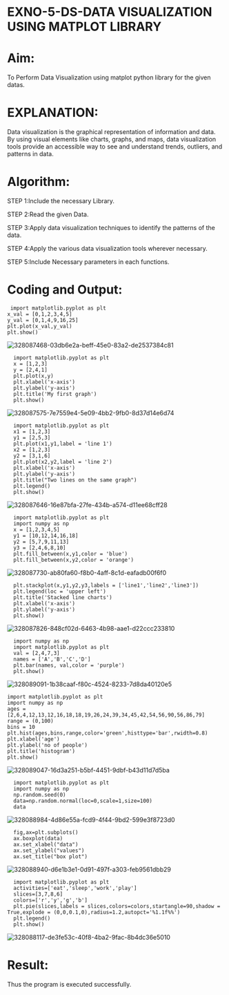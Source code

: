 # EXNO-5-DS-DATA VISUALIZATION USING MATPLOT LIBRARY

# Aim:
  To Perform Data Visualization using matplot python library for the given datas.

# EXPLANATION:
Data visualization is the graphical representation of information and data. By using visual elements like charts, graphs, and maps, data visualization tools provide an accessible way to see and understand trends, outliers, and patterns in data.

# Algorithm:
STEP 1:Include the necessary Library.

STEP 2:Read the given Data.

STEP 3:Apply data visualization techniques to identify the patterns of the data.

STEP 4:Apply the various data visualization tools wherever necessary.

STEP 5:Include Necessary parameters in each functions.

# Coding and Output:
     import matplotlib.pyplot as plt
    x_val = [0,1,2,3,4,5]
    y_val = [0,1,4,9,16,25]
    plt.plot(x_val,y_val)
    plt.show()

![328087468-03db6e2a-beff-45e0-83a2-de2537384c81](https://github.com/user-attachments/assets/8f54cc1d-e3a3-46f8-81a0-fad53b0ec0f4)

      import matplotlib.pyplot as plt
      x = [1,2,3]
      y = [2,4,1]
      plt.plot(x,y)
      plt.xlabel('x-axis')
      plt.ylabel('y-axis')
      plt.title('My first graph')
      plt.show()

![328087575-7e7559e4-5e09-4bb2-9fb0-8d37d14e6d74](https://github.com/user-attachments/assets/27a525d1-c22e-48ec-bc12-eddfed312cb3)


      import matplotlib.pyplot as plt
      x1 = [1,2,3]
      y1 = [2,5,3]
      plt.plot(x1,y1,label = 'line 1')
      x2 = [1,2,3]
      y2 = [3,1,6]
      plt.plot(x2,y2,label = 'line 2')
      plt.xlabel('x-axis')
      plt.ylabel('y-axis')
      plt.title("Two lines on the same graph")
      plt.legend()
      plt.show()

![328087646-16e87bfa-27fe-434b-a574-d11ee68cff28](https://github.com/user-attachments/assets/66658776-f988-48c1-8cb7-a434db5392a9)


      import matplotlib.pyplot as plt
      import numpy as np
      x = [1,2,3,4,5]
      y1 = [10,12,14,16,18]
      y2 = [5,7,9,11,13]
      y3 = [2,4,6,8,10]
      plt.fill_between(x,y1,color = 'blue')
      plt.fill_between(x,y2,color = 'orange')

![328087730-ab80fa60-f8b0-4aff-8c1d-eafadb00f6f0](https://github.com/user-attachments/assets/f55a9cb2-389a-43e3-a153-4f33fdfacfb5)



      plt.stackplot(x,y1,y2,y3,labels = ['line1','line2','line3'])
      plt.legend(loc = 'upper left')
      plt.title('Stacked line charts')
      plt.xlabel('x-axis')
      plt.ylabel('y-axis')
      plt.show()
  
  ![328087826-848cf02d-6463-4b98-aae1-d22ccc233810](https://github.com/user-attachments/assets/f633b50a-7ddc-411a-82dd-30b2dbec87ae)



      import numpy as np
      import matplotlib.pyplot as plt
      val = [2,4,7,3]
      names = ['A','B','C','D']
      plt.bar(names, val,color = 'purple')
      plt.show()
![328089091-1b38caaf-f80c-4524-8233-7d8da40120e5](https://github.com/user-attachments/assets/81561f70-ed2f-411a-990b-d4b8714bd976)



    import matplotlib.pyplot as plt
    import numpy as np
    ages = [2,6,4,12,13,12,16,18,18,19,26,24,39,34,45,42,54,56,90,56,86,79]
    range = (0,100)
    bins = 10
    plt.hist(ages,bins,range,color='green',histtype='bar',rwidth=0.8)
    plt.xlabel('age')
    plt.ylabel('no of people')
    plt.title('histogram')
    plt.show()
![328089047-16d3a251-b5bf-4451-9dbf-b43d11d7d5ba](https://github.com/user-attachments/assets/037b39d5-977c-4788-afa8-c3e6c11037bb)


      
      import matplotlib.pyplot as plt
      import numpy as np
      np.random.seed(0)
      data=np.random.normal(loc=0,scale=1,size=100)
      data
![328088984-4d86e55a-fcd9-4f44-9bd2-599e3f8723d0](https://github.com/user-attachments/assets/f6875690-8c3a-414b-b114-d01bf8d9fa58)


      fig,ax=plt.subplots()
      ax.boxplot(data)
      ax.set_xlabel("data")
      ax.set_ylabel("values")
      ax.set_title("box plot")

![328088940-d6e1b3e1-0d91-497f-a303-feb9561dbb29](https://github.com/user-attachments/assets/932a3ca7-95f4-43ec-a237-934d2641fe0d)


      import matplotlib.pyplot as plt
      activities=['eat','sleep','work','play']
      slices=[3,7,8,6]
      colors=['r','y','g','b']
      plt.pie(slices,labels = slices,colors=colors,startangle=90,shadow = True,explode = (0,0,0.1,0),radius=1.2,autopct='%1.1f%%')
      plt.legend()
      plt.show()
![328088117-de3fe53c-40f8-4ba2-9fac-8b4dc36e5010](https://github.com/user-attachments/assets/e80c465b-ef98-4ec3-8afc-03480a78a323)



# Result:
 Thus the program is executed successfully.
